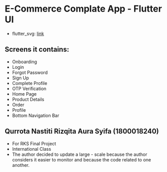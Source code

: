 # E-Commerce Complate App - Flutter UI

- flutter_svg: [link](https://pub.dev/packages/flutter_svg)

## Screens it contains:

- Onboarding
- Login
- Forgot Password
- Sign Up
- Complete Profile
- OTP Verification
- Home Page
- Product Details
- Order
- Profile
- Bottom Navigation Bar 

## Qurrota Nastiti Rizqita Aura Syifa (1800018240)
- For RKS Final Project
- International Class
- The author decided to update a large - scale because the author considers it easier to monitor and because the code related to one another.

